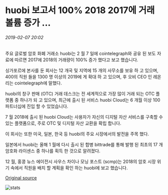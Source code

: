 # huobi 보고서 100% 2018 2017에 거래 볼륨 증가 ...

###### 2019-02-07 20:02

주요 글로벌 암호 화폐 거래소 huobi는 2 월 7 일에 cointelegraph와 공유 된 보도 자료에 따르면 2017에 2018의 거래량이 100% 증가 했다고 보고 했습니다.

싱가포르에 본사를 둔 회사는 12 개국 및 지역에 15 개의 사무소를 보유 하 고 있으며, 400의 직원 들을 1300 명 이상의 2019에 게 확대 하 고 있으며, 후 오비 CEO 인 레온 리는 cointelegraph에 말했다.

huobi의 창구 판매 (OTC) 거래 데스크는 전 세계적으로 가장 많이 거래 되는 OTC 플랫폼 중 하나가 되 고 있으며, 최근에 출시 된 서비스 huobi Cloud는 6 개월 이상 100 파트너십에 진입 할 수 있었습니다.

7 월 2018에 출시 된 huobi Cloud는 사용자가 자신의 디지털 자산 서비스를 구축할 수 있는 플랫폼으로, 주로 OTC 및 디지털 자산 교환을 확립 합니다.

이 회사는 또한 미국, 일본, 한국 등 huobi의 주요 시장에서의 발전을 주목 했다.

일본에서 huobi는 올해 1 월에 다시 출시 된 합병 bittrade를 통해 발행 된 최초의 17 개 암호화 라이센스 중 하나를 획득 한 것으로 알려졌다.

12 월, 홍콩 뉴스 에이전시 사우스 차이나 모닝 포스트 (scmp)는 2018의 암호 시장 위기 속에서 직원을 배치 할 계획을 확인 하는 huobi에 보고 했습니다.

[Original source](https://cointelegraph.com/news/huobi-reports-100-percent-increase-in-trading-volumes-in-2018-over-2017)

![stats](https://c.statcounter.com/11760860/0/a89fa40b/1/ "stats")